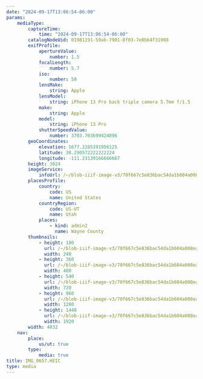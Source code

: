 ```yaml
---
date: "2024-09-17T13:06:54-06:00"
params:
    mediaType:
        captureTime:
            time: "2024-09-17T13:06:54-06:00"
        catalogNodeUid: 01981191-59ab-7901-8f03-7e0bb4f31908
        exifProfile:
            apertureValue:
                number: 1.5
            focalLength:
                number: 5.7
            iso:
                number: 50
            lensMake:
                string: Apple
            lensModel:
                string: iPhone 13 Pro back triple camera 5.7mm f/1.5
            make:
                string: Apple
            model:
                string: iPhone 13 Pro
            shutterSpeedValue:
                number: 3703.703699424896
        geoCoordinates:
            elevation: 1677.2285191956125
            latitude: 38.290572222222224
            longitude: -111.23139166666667
        height: 3024
        imageService:
            infoUrl: /~/blob-iiif-image-v3/70f667c5e836bac54da1b604a008ea94f12e4501c6b4885be70d7a58123a644e/info.json
        placesProfile:
            country:
                code: US
                name: United States
            countryRegion:
                code: US-UT
                name: Utah
            places:
                - kind: admin2
                  name: Wayne County
        thumbnails:
            - height: 180
              url: /~/blob-iiif-image-v3/70f667c5e836bac54da1b604a008ea94f12e4501c6b4885be70d7a58123a644e/full/240%2C180/0/default.jpg
              width: 240
            - height: 360
              url: /~/blob-iiif-image-v3/70f667c5e836bac54da1b604a008ea94f12e4501c6b4885be70d7a58123a644e/full/480%2C360/0/default.jpg
              width: 480
            - height: 540
              url: /~/blob-iiif-image-v3/70f667c5e836bac54da1b604a008ea94f12e4501c6b4885be70d7a58123a644e/full/720%2C540/0/default.jpg
              width: 720
            - height: 960
              url: /~/blob-iiif-image-v3/70f667c5e836bac54da1b604a008ea94f12e4501c6b4885be70d7a58123a644e/full/1280%2C960/0/default.jpg
              width: 1280
            - height: 1440
              url: /~/blob-iiif-image-v3/70f667c5e836bac54da1b604a008ea94f12e4501c6b4885be70d7a58123a644e/full/1920%2C1440/0/default.jpg
              width: 1920
        width: 4032
    nav:
        place:
            us/ut: true
        type:
            media: true
title: IMG_0657.HEIC
type: media
---
```

